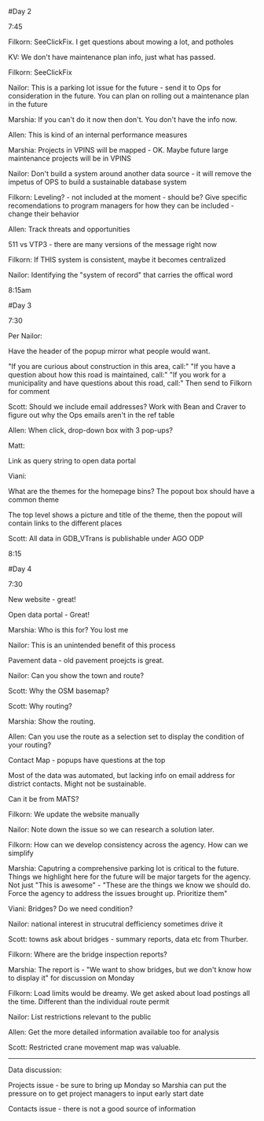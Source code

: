 #Day 2

7:45

Filkorn: SeeClickFix. I get questions about mowing a lot, and potholes

KV: We don't have maintenance plan info, just what has passed.

Filkorn: SeeClickFix

Nailor: This is a parking lot issue for the future - send it to Ops for consideration in the future. You can plan on rolling out a maintenance plan in the future 

Marshia: If you can't do it now then don't. You don't have the info now.

Allen: This is kind of an internal performance measures

Marshia: Projects in VPINS will be mapped - OK. Maybe future large maintenance projects will be in VPINS

Nailor: Don't build a system around another data source - it will remove the impetus of OPS to build a sustainable database system

Filkorn: Leveling? - not included at the moment - should be? Give specific recomendations to program managers for how they can be included - change their behavior

Allen: Track threats and opportunities

511 vs VTP3 - there are many versions of the message right now

Filkorn: If THIS system is consistent, maybe it becomes centralized

Nailor: Identifying the "system of record" that carries the offical word

8:15am

#Day 3

7:30

Per Nailor:

Have the header of the popup mirror what people would want.

"If you are curious about construction in this area, call:"
"If you have a question about how this road is maintained, call:"
"If you work for a municipality and have questions about this road, call:"
Then send to Filkorn for comment

Scott: Should we include email addresses? Work with Bean and Craver to figure out why the Ops emails aren't in the ref table

Allen: When click, drop-down box with 3 pop-ups?


Matt:

Link as query string to open data portal

Viani: 

What are the themes for the homepage bins? The popout box should have a common theme

The top level shows a picture and title of the theme, then the popout will contain links to the different places

Scott: All data in GDB_VTrans is publishable under AGO ODP

8:15


#Day 4

7:30

New website - great!

Open data portal - Great! 

Marshia: Who is this for? You lost me

Nailor: This is an unintended benefit of this process 

Pavement data - old pavement proejcts is great.

Nailor: Can you show the town and route?

Scott: Why the OSM basemap?

Scott: Why routing?

Marshia: Show the routing.

Allen: Can you use the route as a selection set to display the condition of your routing?

Contact Map - popups have questions at the top

Most of the data was automated, but lacking info on email address for district contacts. Might not be sustainable.

Can it be from MATS?

Filkorn: We update the website manually

Nailor: Note down the issue so we can research a solution later.

Filkorn: How can we develop consistency across the agency. How can we simplify 

Marshia: Caputring a comprehensive parking lot is critical to the future. Things we highlight here for the future will be major targets for the agency. Not just "This is awesome" - "These are the things we know we should do. Force the agency to address the issues brought up. Prioritize them"

Viani: Bridges? Do we need condition?

Nailor: national interest in strucutral defficiency sometimes drive it

Scott: towns ask about bridges - summary reports, data etc from Thurber.

Filkorn: Where are the bridge inspection reports?

Marshia: The report is - "We want to show bridges, but we don't know how to display it" for discussion on Monday

Filkorn: Load limits would be dreamy. We get asked about load postings all the time. Different than the individual route permit

Nailor: List restrictions relevant to the public

Allen: Get the more detailed information available too for analysis

Scott: Restricted crane movement map was valuable. 

------

Data discussion:

Projects issue - be sure to bring up Monday so Marshia can put the pressure on to get project managers to input early start date

Contacts issue - there is not a good source of information 
